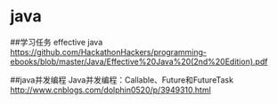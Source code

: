 # java

##学习任务 
effective java https://github.com/HackathonHackers/programming-ebooks/blob/master/Java/Effective%20Java%20(2nd%20Edition).pdf


##java并发编程
Java并发编程：Callable、Future和FutureTask
http://www.cnblogs.com/dolphin0520/p/3949310.html
